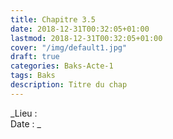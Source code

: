 ```yaml
---
title: Chapitre 3.5
date: 2018-12-31T00:32:05+01:00
lastmod: 2018-12-31T00:32:05+01:00
cover: "/img/default1.jpg"
draft: true
categories: Baks-Acte-1
tags: Baks
description: Titre du chap
---
```

_Lieu :   
Date : _